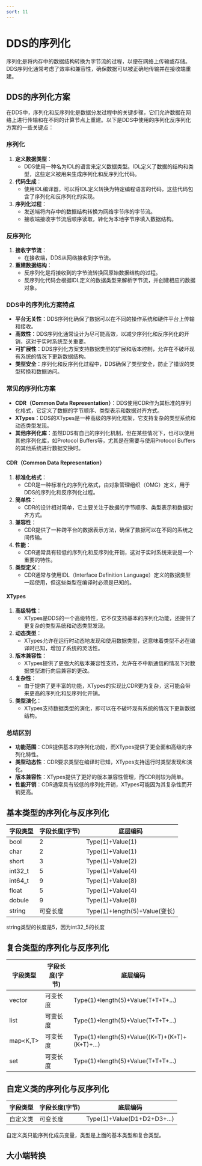 ```yaml
---
sort: 11
---
```


# DDS的序列化

序列化是将内存中的数据结构转换为字节流的过程，以便在网络上传输或存储。DDS序列化通常考虑了效率和兼容性，确保数据可以被正确地传输并在接收端重建。

## DDS的序列化方案

在DDS中，序列化和反序列化是数据分发过程中的关键步骤，它们允许数据在网络上进行传输和在不同的计算节点上重建。以下是DDS中使用的序列化反序列化方案的一些关键点：
### 序列化
1. **定义数据类型**：
   - DDS使用一种名为IDL的语言来定义数据类型。IDL定义了数据的结构和类型，这些定义被用来生成序列化和反序列化代码。
2. **代码生成**：
   - 使用IDL编译器，可以将IDL定义转换为特定编程语言的代码，这些代码包含了序列化和反序列化的实现。
3. **序列化过程**：
   - 发送端将内存中的数据结构转换为网络字节序的字节流。
   - 接收端接收字节流后顺序读取，转化为本地字节序填入数据结构。
### 反序列化
1. **接收字节流**：
   - 在接收端，DDS从网络接收到字节流。
2. **重建数据结构**：
   - 反序列化是将接收到的字节流转换回原始数据结构的过程。
   - 反序列化代码会根据IDL定义的数据类型来解析字节流，并创建相应的数据对象。
### DDS中的序列化方案特点
- **平台无关性**：DDS序列化确保了数据可以在不同的操作系统和硬件平台上传输和接收。
- **高效性**：DDS序列化通常设计为尽可能高效，以减少序列化和反序列化的开销，这对于实时系统至关重要。
- **可扩展性**：DDS序列化方案支持数据类型的扩展和版本控制，允许在不破坏现有系统的情况下更新数据结构。
- **类型安全**：序列化和反序列化过程中，DDS确保了类型安全，防止了错误的类型转换和数据访问。
### 常见的序列化方案
- **CDR（Common Data Representation）**：DDS使用CDR作为其标准的序列化格式，它定义了数据的字节顺序、类型表示和数据对齐方式。
- **XTypes**：DDS的XTypes是一种高级的序列化框架，它支持复杂的类型系统和动态类型发现。
- **其他序列化库**：虽然DDS有自己的序列化机制，但在某些情况下，也可以使用其他序列化库，如Protocol Buffers等，尤其是在需要与使用Protocol Buffers的其他系统进行数据交换时。

#### CDR（Common Data Representation）
1. **标准化格式**：
   - CDR是一种标准化的序列化格式，由对象管理组织（OMG）定义，用于DDS的序列化和反序列化过程。
2. **简单性**：
   - CDR的设计相对简单，它主要关注于数据的字节顺序、类型表示和数据对齐方式。
3. **兼容性**：
   - CDR提供了一种跨平台的数据表示方法，确保了数据可以在不同的系统之间传输。
4. **性能**：
   - CDR通常具有较低的序列化和反序列化开销，这对于实时系统来说是一个重要的特性。
5. **类型定义**：
   - CDR通常与使用IDL（Interface Definition Language）定义的数据类型一起使用，但这些类型在编译时必须是已知的。
#### XTypes
1. **高级特性**：
   - XTypes是DDS的一个高级特性，它不仅支持基本的序列化功能，还提供了更复杂的类型系统和动态类型发现。
2. **动态类型**：
   - XTypes允许在运行时动态地发现和使用数据类型，这意味着类型不必在编译时已知，增加了系统的灵活性。
3. **版本兼容性**：
   - XTypes提供了更强大的版本兼容性支持，允许在不中断通信的情况下对数据类型进行向后兼容的更改。
4. **复杂性**：
   - 由于提供了更丰富的功能，XTypes的实现比CDR更为复杂，这可能会带来更高的序列化和反序列化开销。
5. **类型演化**：
   - XTypes支持数据类型的演化，即可以在不破坏现有系统的情况下更新数据结构。
### 总结区别
- **功能范围**：CDR提供基本的序列化功能，而XTypes提供了更全面和高级的序列化特性。
- **类型动态性**：CDR要求类型在编译时已知，XTypes支持运行时类型发现和演化。
- **版本兼容性**：XTypes提供了更好的版本兼容性管理，而CDR则较为简单。
- **性能开销**：CDR通常具有较低的序列化开销，XTypes可能因为其复杂性而开销更高。


## 基本类型的序列化与反序列化


| 字段类型 | 字段长度(字节) | 底层编码 |
|-----|---------|------------|
| bool | 2 | Type(1)+Value(1) |
| char | 2 | Type(1)+Value(1) |
| short | 3 | Type(1)+Value(2) |
| int32_t | 5 | Type(1)+Value(4) |
| int64_t | 9 | Type(1)+Value(8) |
| float | 5 | Type(1)+Value(4) |
| dobule | 9 | Type(1)+Value(8) |
| string | 可变长度 | Type(1)+length(5)+Value(变长) |

string类型的长度是5，因为int32_5的长度

## 复合类型的序列化与反序列化

| 字段类型 | 字段长度(字节) | 底层编码 |
|-----|---------|------------|
| vector<T> | 可变长度 | Type(1)+length(5)+Value(T+T+T+...) |
| list<t> | 可变长度 | Type(1)+length(5)+Value(T+T+T+...) |
| map<K,T> | 可变长度 | Type(1)+length(5)+Value((K+T)+(K+T)+(K+T)+...) |
| set<T> | 可变长度 | Type(1)+length(5)+Value(T+T+T+...) |

## 自定义类的序列化与反序列化

| 字段类型 | 字段长度(字节) | 底层编码 |
|-----|---------|------------|
| 自定义类 | 可变长度 | Type(1)+Value(D1+D2+D3+...) |

自定义类只能序列化成员变量，类型是上面的基本类型和复合类型。

## 大小端转换
